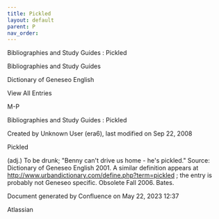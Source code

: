 ```yaml
---
title: Pickled
layout: default
parent: P
nav_order:
---
```


Bibliographies and Study Guides : Pickled

Bibliographies and Study Guides

Dictionary of Geneseo English

View All Entries

M-P

Bibliographies and Study Guides : Pickled

Created by  Unknown User (era6), last modified on Sep 22, 2008

Pickled

(adj.) To be drunk; &quot;Benny can't drive us home - he's pickled.&quot; Source: Dictionary of Geneseo English 2001. A similar definition appears at http://www.urbandictionary.com/define.php?term=pickled ; the entry is probably not Geneseo specific. Obsolete Fall 2006. Bates.

Document generated by Confluence on May 22, 2023 12:37

Atlassian
